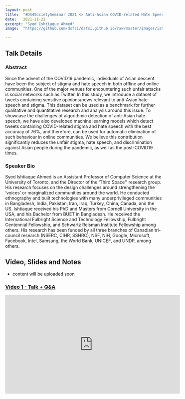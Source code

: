 ```yaml
---
layout: post
title:  "#DS4SocietySeminar 2021 <> Anti-Asian COVID-related Hate Speech and Stigma on Twitter: Dataset Creation to Algorithmic Detection"
date:   2021-11-21
excerpt: "Syed Ishtiaque Ahmed"
image:  "https://github.com/dsfsi/dsfsi.github.io/raw/master/images/ishtaque.PNG"

---
```


## Talk Details
### Abstract
Since the advent of the COVID19 pandemic, individuals of Asian descent have been the subject of stigma and hate speech in both offline and online communities. One of the major venues for encountering such unfair attacks is social networks such as Twitter. In this study, we introduce a dataset of tweets containing sensitive opinions/news relevant to anti-Asian hate speech and stigma. This dataset can be used as a benchmark for further qualitative and quantitative research and analysis around this issue. To showcase the challenges of algorithmic detection of anti-Asian hate speech, we have also developed machine learning models which detect tweets containing COVID-related stigma and hate speech with the best accuracy of 76%, and therefore, can be used for automatic elimination of such behaviour in online communities. We believe this contribution significantly reduces the unfair stigma, hate speech, and discrimination against Asian people during the pandemic, as well as the post-COVID19 times.


### Speaker Bio
Syed Ishtiaque Ahmed is an Assistant Professor of Computer Science at the University of Toronto, and the Director of the ‘Third Space'' research group. His research focuses on the design challenges around strengthening the ‘voices’ or marginalized communities around the world. He conducted ethnography and built technologies with many underprivileged communities in Bangladesh, India, Pakistan, Iran, Iraq, Turkey, China, Canada, and the US. Ishtiaque received his PhD and Masters from Cornell University in the USA, and his Bachelor from BUET in Bangladesh. He received the International Fulbright Science and Technology Fellowship, Fulbright Centennial Fellowship, and Schwartz Reisman Institute Fellowship among others. His research has been funded by all three branches of Canadian tri-council research (NSERC, CIHR, SSHRC), NSF, NIH, Google, Microsoft, Facebook, Intel, Samsung, the World Bank, UNICEF, and UNDP, among others.


## Video, Slides and Notes

* content will be uploaded soon

### [Video 1 - Talk + Q&A](https://youtu.be/Jo-KSbiQTfU)
<iframe width="560" height="315" src="https://www.youtube.com/embed/Jo-KSbiQTfU" title="YouTube video player" frameborder="0" allow="accelerometer; autoplay; clipboard-write; encrypted-media; gyroscope; picture-in-picture" allowfullscreen></iframe>
